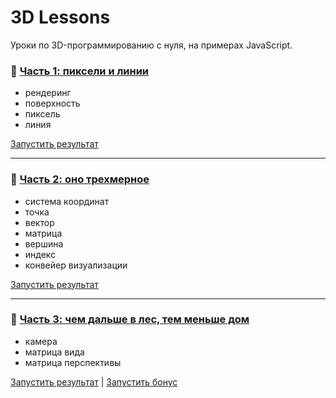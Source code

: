 # 3D Lessons
Уроки по 3D-программированию с нуля, на примерах JavaScript.

### 🥚 [Часть 1: пиксели и линии](https://habr.com/ru/post/494094/)
- рендеринг
- поверхность
- пиксель
- линия

[Запустить результат](https://gavrashenko.github.io/3d-lessons/lesson1/)

---

### 🐣 [Часть 2: оно трехмерное](https://habr.com/ru/post/497808/)
- система координат
- точка
- вектор
- матрица
- вершина
- индекс
- конвейер визуализации

[Запустить результат](https://gavrashenko.github.io/3d-lessons/lesson2/)

---

### 🌳 [Часть 3: чем дальше в лес, тем меньше дом](https://habr.com/ru/post/599403/)
- камера
- матрица вида
- матрица перспективы

[Запустить результат](https://gavrashenko.github.io/3d-lessons/lesson3/) | 
[Запустить бонус](https://gavrashenko.github.io/3d-lessons/lesson3/bonus.html)


